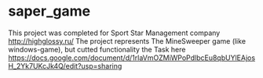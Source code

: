 # saper_game
This project was completed for Sport Star Management company http://highglossy.ru/
The project represents The MineSweeper game (like windows-game), but cutted functionality
the Task here https://docs.google.com/document/d/1rlaVmOZMiWPoPdlbcEu8qbUYlEAjosH_2Yk7UKcJk4Q/edit?usp=sharing
